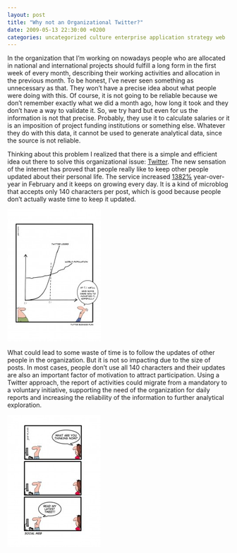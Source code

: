 ```yaml
---
layout: post
title: "Why not an Organizational Twitter?"
date: 2009-05-13 22:30:00 +0200
categories: uncategorized culture enterprise application strategy web
---
```


In the organization that I’m working on nowadays people who are allocated in national and international projects should fulfill a long form in the first week of every month, describing their working activities and allocation in the previous month. To be honest, I’ve never seen something as unnecessary as that. They won’t have a precise idea about what people were doing with this. Of course, it is not going to be reliable because we don’t remember exactly what we did a month ago, how long it took and they don’t have a way to validate it. So, we try hard but even for us the information is not that precise. Probably, they use it to calculate salaries or it is an imposition of project funding institutions or something else. Whatever they do with this data, it cannot be used to generate analytical data, since the source is not reliable.

Thinking about this problem I realized that there is a simple and efficient idea out there to solve this organizational issue: <a href="http://www.twitter.com/">Twitter</a>. The new sensation of the internet has proved that people really like to keep other people updated about their personal life. The service increased <a href="http://mashable.com/2009/03/16/twitter-growth-rate-versus-facebook/">1382%</a> year-over-year in February and it keeps on growing every day. It is a kind of microblog that accepts only 140 characters per post, which is good because people don’t actually waste time to keep it updated.

<a href="http://69.89.31.239/~hildeber/wp-content/uploads/2009/05/twitter.jpg">![twitter-212x300.jpg](/images/posts/twitter-212x300.jpg)</a>

What could lead to some waste of time is to follow the updates of other people in the organization. But it is not so impacting due to the size of posts. In most cases, people don’t use all 140 characters and their updates are also an important factor of motivation to attract participation. Using a Twitter approach, the report of activities could migrate from a mandatory to a voluntary initiative, supporting the need of the organization for daily reports and increasing the reliability of the information to further analytical exploration.

<a href="http://69.89.31.239/~hildeber/wp-content/uploads/2009/05/twitter-2.jpg">![twitter-2-211x300.jpg](/images/posts/twitter-2-211x300.jpg)</a>
